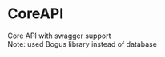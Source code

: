 # CoreAPI
Core API with swagger support                                                                                                       
Note: used Bogus library instead of database
